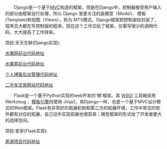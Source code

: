   Django是一个基于[MVC](https://baike.baidu.com/item/MVC)构造的框架。但是在Django中，控制器接受用户输入的部分由框架自行处理，所以 Django 里更关注的是模型（Model）、模板(Template)和视图（Views），称为 MTV模式。Django框架把控制层给封装了，程序员大都在写控制层的程序。现在这个工作交给了框架，仅需写很少的调用代码，大大提高了工作效率。

项目:天天生鲜(Django实现):

[水果网前台代码地址](/Django-project/fresh_shop) 

[水果网后台代码地址](/Django-project/fresh_shop_back)  

[个人博客后台管理代码地址](Django-project/myblog_back)

[二手车交易网站代码地址](Django-project/usedCar)



  Flask是一个基于Python实现的web开发的'微'框架。其 [WSGI](https://baike.baidu.com/item/WSGI) 工具箱采用 Werkzeug ，[模板引擎](https://baike.baidu.com/item/%E6%A8%A1%E6%9D%BF%E5%BC%95%E6%93%8E/907667)则使用 Jinja2，和Django一样，也是一个基于MVC设计模式的Web框架。Flask有非常好的拓展机制和第三方的拓展环境，工作中常见的软件都有对应的拓展，自己动手实现拓展也很容易；微型框架的形式给了开发者更大的选择空间。

项目:爱家(Flask实现):

[房源项目代码地址](/Flask-project/aijia)     

